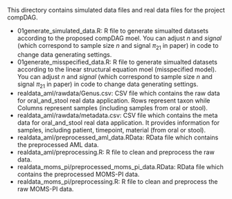 This directory contains simulated data files and real data files for the project compDAG.
* 01generate_simulated_data.R: R file to generate simualted datasets according to the proposed compDAG moel. You can adjust $n$ and $signal$ (which correspond to sample size $n$ and signal $\pi_{21}$ in paper) in code to change data generating settings.
* 01generate_misspecified_data.R: R file to generate simualted datasets according to the linear structural equation moel (misspecified model). You can adjust $n$ and $signal$ (which correspond to sample size $n$ and signal $\pi_{21}$ in paper) in code to change data generating settings.
* realdata_aml/rawdata/Genus.csv: CSV file which contains the raw data for oral_and_stool real data application. Rows represent taxon while Columns represent samples (including samples from oral or stool).
* realdata_aml/rawdata/metadata.csv: CSV file which contains the meta data for oral_and_stool real data application. It provides information for samples, including patient, timepoint, material (from oral or stool).
* realdata_aml/preprocessed_aml_data.RData: RData file which contains the preprocessed AML data.
* realdata_aml/preprocessing.R: R file to clean and preprocess the raw data.
* realdata_moms_pi/preprocessed_moms_pi_data.RData: RData file which contains the preprocessed MOMS-PI data.
* realdata_moms_pi/preprocessing.R: R file to clean and preprocess the raw MOMS-PI data.
<!-- Please replace the contents of this file with relevant instructions for your repository or remove this file entirely.

This directory would generally contain the real data files (or facsimile versions of them in place of confidential data) and simulated data files.

Cleaned data that are produced by processing raw input data might also be placed here.

Code to generate the simulated data and (if relevant) and facsimile data provided in place of confidential real data might also be placed here. 

Code for data cleaning could potentially also be placed here rather than in `code`. -->
